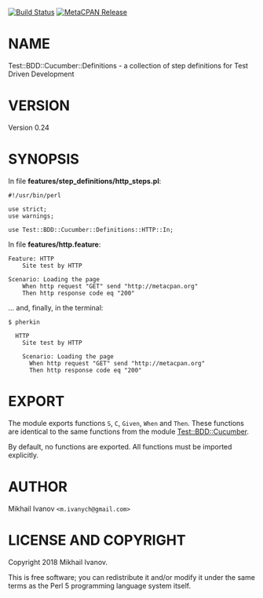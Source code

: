 [![Build Status](https://travis-ci.org/ivanych/Test-BDD-Cucumber-Definitions.svg?branch=master)](https://travis-ci.org/ivanych/Test-BDD-Cucumber-Definitions) [![MetaCPAN Release](https://badge.fury.io/pl/Test-BDD-Cucumber-Definitions.svg)](https://metacpan.org/release/Test-BDD-Cucumber-Definitions)
# NAME

Test::BDD::Cucumber::Definitions - a collection of step definitions for Test
Driven Development

# VERSION

Version 0.24

# SYNOPSIS

In file **features/step\_definitions/http\_steps.pl**:

    #!/usr/bin/perl

    use strict;
    use warnings;

    use Test::BDD::Cucumber::Definitions::HTTP::In;

In file **features/http.feature**:

    Feature: HTTP
        Site test by HTTP

    Scenario: Loading the page
        When http request "GET" send "http://metacpan.org"
        Then http response code eq "200"

... and, finally, in the terminal:

    $ pherkin

      HTTP
        Site test by HTTP

        Scenario: Loading the page
          When http request "GET" send "http://metacpan.org"
          Then http response code eq "200"

# EXPORT

The module exports functions `S`, `C`, `Given`, `When` and `Then`.
These functions are identical to the same functions from the module
[Test::BDD::Cucumber](https://metacpan.org/pod/Test::BDD::Cucumber).

By default, no functions are exported. All functions must be imported
explicitly.

# AUTHOR

Mikhail Ivanov `<m.ivanych@gmail.com>`

# LICENSE AND COPYRIGHT

Copyright 2018 Mikhail Ivanov.

This is free software; you can redistribute it and/or modify it
under the same terms as the Perl 5 programming language system itself.
